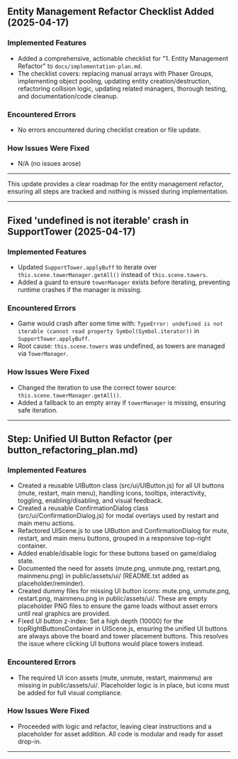 ## Entity Management Refactor Checklist Added (2025-04-17)

### Implemented Features
- Added a comprehensive, actionable checklist for "1. Entity Management Refactor" to `docs/implementation-plan.md`.
- The checklist covers: replacing manual arrays with Phaser Groups, implementing object pooling, updating entity creation/destruction, refactoring collision logic, updating related managers, thorough testing, and documentation/code cleanup.

### Encountered Errors
- No errors encountered during checklist creation or file update.

### How Issues Were Fixed
- N/A (no issues arose)

---

This update provides a clear roadmap for the entity management refactor, ensuring all steps are tracked and nothing is missed during implementation.

---

## Fixed 'undefined is not iterable' crash in SupportTower (2025-04-17)

### Implemented Features
- Updated `SupportTower.applyBuff` to iterate over `this.scene.towerManager.getAll()` instead of `this.scene.towers`.
- Added a guard to ensure `towerManager` exists before iterating, preventing runtime crashes if the manager is missing.

### Encountered Errors
- Game would crash after some time with: `TypeError: undefined is not iterable (cannot read property Symbol(Symbol.iterator))` in `SupportTower.applyBuff`.
- Root cause: `this.scene.towers` was undefined, as towers are managed via `TowerManager`.

### How Issues Were Fixed
- Changed the iteration to use the correct tower source: `this.scene.towerManager.getAll()`.
- Added a fallback to an empty array if `towerManager` is missing, ensuring safe iteration.

---

## Step: Unified UI Button Refactor (per button_refactoring_plan.md)

### Implemented Features
- Created a reusable UIButton class (src/ui/UIButton.js) for all UI buttons (mute, restart, main menu), handling icons, tooltips, interactivity, toggling, enabling/disabling, and visual feedback.
- Created a reusable ConfirmationDialog class (src/ui/ConfirmationDialog.js) for modal overlays used by restart and main menu actions.
- Refactored UIScene.js to use UIButton and ConfirmationDialog for mute, restart, and main menu buttons, grouped in a responsive top-right container.
- Added enable/disable logic for these buttons based on game/dialog state.
- Documented the need for assets (mute.png, unmute.png, restart.png, mainmenu.png) in public/assets/ui/ (README.txt added as placeholder/reminder).
- Created dummy files for missing UI button icons: mute.png, unmute.png, restart.png, mainmenu.png in public/assets/ui/. These are empty placeholder PNG files to ensure the game loads without asset errors until real graphics are provided.
- Fixed UI button z-index: Set a high depth (10000) for the topRightButtonsContainer in UIScene.js, ensuring the unified UI buttons are always above the board and tower placement buttons. This resolves the issue where clicking UI buttons would place towers instead.

### Encountered Errors
- The required UI icon assets (mute, unmute, restart, mainmenu) are missing in public/assets/ui/. Placeholder logic is in place, but icons must be added for full visual compliance.

### How Issues Were Fixed
- Proceeded with logic and refactor, leaving clear instructions and a placeholder for asset addition. All code is modular and ready for asset drop-in.

---
